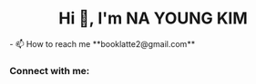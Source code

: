 
<h1 align="center">Hi 👋, I'm NA YOUNG KIM</h1>
- 📫 How to reach me **booklatte2@gmail.com**

<h3 align="left">Connect with me:</h3>
<p align="left">
</p>
